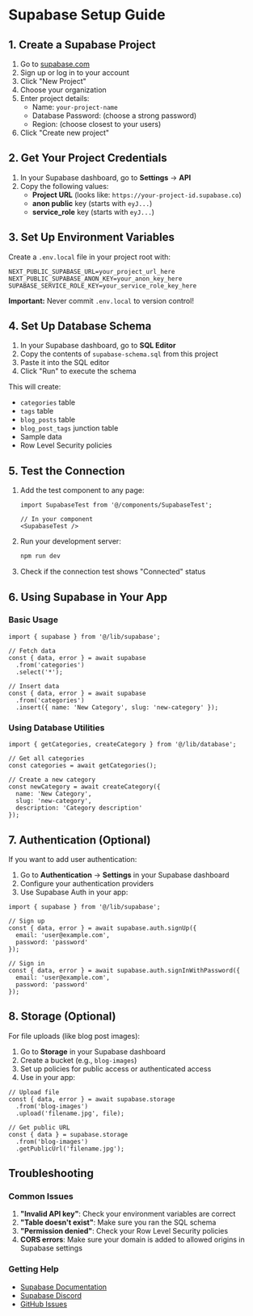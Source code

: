# Supabase Setup Guide

## 1. Create a Supabase Project

1. Go to [supabase.com](https://supabase.com)
2. Sign up or log in to your account
3. Click "New Project"
4. Choose your organization
5. Enter project details:
   - Name: `your-project-name`
   - Database Password: (choose a strong password)
   - Region: (choose closest to your users)
6. Click "Create new project"

## 2. Get Your Project Credentials

1. In your Supabase dashboard, go to **Settings** → **API**
2. Copy the following values:
   - **Project URL** (looks like: `https://your-project-id.supabase.co`)
   - **anon public** key (starts with `eyJ...`)
   - **service_role** key (starts with `eyJ...`)

## 3. Set Up Environment Variables

Create a `.env.local` file in your project root with:

```env
NEXT_PUBLIC_SUPABASE_URL=your_project_url_here
NEXT_PUBLIC_SUPABASE_ANON_KEY=your_anon_key_here
SUPABASE_SERVICE_ROLE_KEY=your_service_role_key_here
```

**Important:** Never commit `.env.local` to version control!

## 4. Set Up Database Schema

1. In your Supabase dashboard, go to **SQL Editor**
2. Copy the contents of `supabase-schema.sql` from this project
3. Paste it into the SQL editor
4. Click "Run" to execute the schema

This will create:
- `categories` table
- `tags` table  
- `blog_posts` table
- `blog_post_tags` junction table
- Sample data
- Row Level Security policies

## 5. Test the Connection

1. Add the test component to any page:
   ```tsx
   import SupabaseTest from '@/components/SupabaseTest';
   
   // In your component
   <SupabaseTest />
   ```

2. Run your development server:
   ```bash
   npm run dev
   ```

3. Check if the connection test shows "Connected" status

## 6. Using Supabase in Your App

### Basic Usage

```tsx
import { supabase } from '@/lib/supabase';

// Fetch data
const { data, error } = await supabase
  .from('categories')
  .select('*');

// Insert data
const { data, error } = await supabase
  .from('categories')
  .insert({ name: 'New Category', slug: 'new-category' });
```

### Using Database Utilities

```tsx
import { getCategories, createCategory } from '@/lib/database';

// Get all categories
const categories = await getCategories();

// Create a new category
const newCategory = await createCategory({
  name: 'New Category',
  slug: 'new-category',
  description: 'Category description'
});
```

## 7. Authentication (Optional)

If you want to add user authentication:

1. Go to **Authentication** → **Settings** in your Supabase dashboard
2. Configure your authentication providers
3. Use Supabase Auth in your app:

```tsx
import { supabase } from '@/lib/supabase';

// Sign up
const { data, error } = await supabase.auth.signUp({
  email: 'user@example.com',
  password: 'password'
});

// Sign in
const { data, error } = await supabase.auth.signInWithPassword({
  email: 'user@example.com',
  password: 'password'
});
```

## 8. Storage (Optional)

For file uploads (like blog post images):

1. Go to **Storage** in your Supabase dashboard
2. Create a bucket (e.g., `blog-images`)
3. Set up policies for public access or authenticated access
4. Use in your app:

```tsx
// Upload file
const { data, error } = await supabase.storage
  .from('blog-images')
  .upload('filename.jpg', file);

// Get public URL
const { data } = supabase.storage
  .from('blog-images')
  .getPublicUrl('filename.jpg');
```

## Troubleshooting

### Common Issues

1. **"Invalid API key"**: Check your environment variables are correct
2. **"Table doesn't exist"**: Make sure you ran the SQL schema
3. **"Permission denied"**: Check your Row Level Security policies
4. **CORS errors**: Make sure your domain is added to allowed origins in Supabase settings

### Getting Help

- [Supabase Documentation](https://supabase.com/docs)
- [Supabase Discord](https://discord.supabase.com)
- [GitHub Issues](https://github.com/supabase/supabase/issues)
